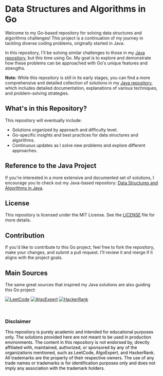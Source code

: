 # Data Structures and Algorithms in Go

Welcome to my Go-based repository for solving data structures and algorithms challenges! This project is a continuation of my journey in tackling diverse coding problems, originally started in Java.

In this repository, I'll be solving similar challenges to those in my [Java repository](https://github.com/brunoliveiradev/Data_Structures_and_Algorithms), but this time using Go. My goal is to explore and demonstrate how these problems can be approached with Go's unique features and strengths.

**Note:** While this repository is still in its early stages, you can find a more comprehensive and detailed collection of solutions in my [Java repository](https://github.com/brunoliveiradev/Data_Structures_and_Algorithms), which includes detailed documentation, explanations of various techniques, and problem-solving strategies.

## What's in this Repository?

This repository will eventually include:

- Solutions organized by approach and difficulty level.
- Go-specific insights and best practices for data structures and algorithms.
- Continuous updates as I solve new problems and explore different approaches.

## Reference to the Java Project

If you're interested in a more extensive and documented set of solutions, I encourage you to check out my Java-based repository:
[Data Structures and Algorithms in Java](https://github.com/brunoliveiradev/Data_Structures_and_Algorithms).

## License

This repository is licensed under the MIT License. See the [LICENSE](LICENSE) file for more details.

## Contribution

If you'd like to contribute to this Go project, feel free to fork the repository, make your changes, and submit a pull request. I'll review it and merge if it aligns with the project goals.

## Main Sources

The same great sources that inspired my Java solutions are also guiding this Go project:

[![LeetCode](https://img.shields.io/badge/-LeetCode-da8200?style=for-the-badge&logo=LeetCode&logoColor=ffa116&labelColor=black)](https://leetcode.com/brunoliveiradev/) [![AlgoExpert](https://img.shields.io/badge/-AlgoExpert-626ee3?style=for-the-badge&logo=atom&logoColor=brightwhite&labelColor=black)](https://www.algoexpert.io/data-structures) [![HackerRank](https://img.shields.io/badge/-HackerRank-050c1b?style=for-the-badge&logo=hackerrank&logoColor=brightwhite&labelColor=black)](https://www.hackerrank.com/brunoliveiradev)

<br>

### Disclaimer

<span style="color:black"> This repository is purely academic and intended for educational purposes only. The solutions provided here are not meant to be used in production environments. The content in this repository is not endorsed by, directly affiliated with, maintained, authorized, or sponsored by any of the organizations mentioned, such as LeetCode, AlgoExpert, and HackerRank. All trademarks are the property of their respective owners. The use of any trade names or trademarks is for identification purposes only and does not imply any association with the trademark holders. </span>
